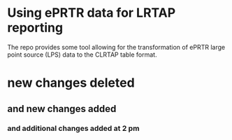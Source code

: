 # Using ePRTR data for LRTAP reporting
The repo provides some tool allowing for the transformation of ePRTR large point source (LPS) data to the CLRTAP table format.
# new changes deleted
## and new changes added
### and additional changes added at 2 pm